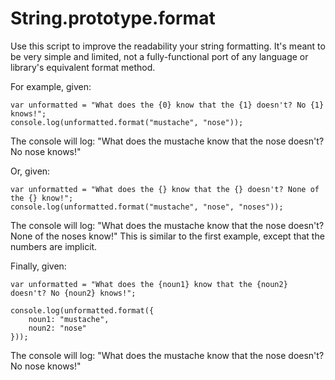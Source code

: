 String.prototype.format
=======================

Use this script to improve the readability your string formatting. It's meant to be very simple and
limited, not a fully-functional port of any language or library's equivalent format method.

For example, given:

	var unformatted = "What does the {0} know that the {1} doesn't? No {1} knows!";
	console.log(unformatted.format("mustache", "nose"));
	
The console will log: "What does the mustache know that the nose doesn't? No nose knows!"

Or, given:
	
	var unformatted = "What does the {} know that the {} doesn't? None of the {} know!";
	console.log(unformatted.format("mustache", "nose", "noses"));
	
The console will log: "What does the mustache know that the nose doesn't? None of the noses know!"
This is similar to the first example, except that the numbers are implicit.

Finally, given:

	var unformatted = "What does the {noun1} know that the {noun2} doesn't? No {noun2} knows!";
	
    console.log(unformatted.format({
		noun1: "mustache",
		noun2: "nose"
	}));
	
The console will log: "What does the mustache know that the nose doesn't? No nose knows!"
	
